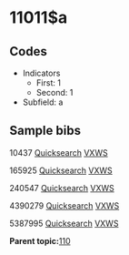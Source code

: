 # 11011$a

## Codes

-   Indicators
    -   First: 1
    -   Second: 1
-   Subfield: a

## Sample bibs

10437 [Quicksearch](https://search.library.yale.edu/catalog/10437) [VXWS](http://prodorbis.library.yale.edu:7014/vxws/GetHoldingsService?bibId=10437)

165925 [Quicksearch](https://search.library.yale.edu/catalog/165925) [VXWS](http://prodorbis.library.yale.edu:7014/vxws/GetHoldingsService?bibId=165925)

240547 [Quicksearch](https://search.library.yale.edu/catalog/240547) [VXWS](http://prodorbis.library.yale.edu:7014/vxws/GetHoldingsService?bibId=240547)

4390279 [Quicksearch](https://search.library.yale.edu/catalog/4390279) [VXWS](http://prodorbis.library.yale.edu:7014/vxws/GetHoldingsService?bibId=4390279)

5387995 [Quicksearch](https://search.library.yale.edu/catalog/5387995) [VXWS](http://prodorbis.library.yale.edu:7014/vxws/GetHoldingsService?bibId=5387995)

**Parent topic:**[110](../../tags/110/110.md)

